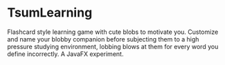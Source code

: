 # TsumLearning
Flashcard style learning game with cute blobs to motivate you. Customize and name your blobby companion before subjecting them to a high pressure studying environment, lobbing blows at them for every word you define incorrectly. A JavaFX experiment.
